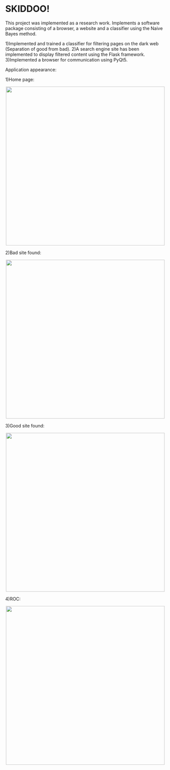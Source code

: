 # SKIDDOO!

This project was implemented as a research work. Implements a software package consisting of a browser, a website and a classifier using the Naive Bayes method. 

1)Implemented and trained a classifier for filtering pages on the dark web (Separation of good from bad). 
2)A search engine site has been implemented to display filtered content using the Flask framework. 
3)Implemented a browser for communication using PyQt5.



Application appearance:


1)Home page: <p align="center">
<img src="https://github.com/thusdayogor/SKIDDOO-/blob/main/%20ScreenShots/1.png" width="500">
</p>


2)Bad site found:

<p align="center">
<img src="https://github.com/thusdayogor/SKIDDOO-/blob/main/%20ScreenShots/2.png" width="500">
</p>

3)Good site found:

<p align="center">
<img src="https://github.com/thusdayogor/SKIDDOO-/blob/main/%20ScreenShots/3.png" width="500">
</p>

4)ROC:

<p align="center">
<img src="https://github.com/thusdayogor/SKIDDOO-/blob/main/%20ScreenShots/4.png" width="500">
</p>
